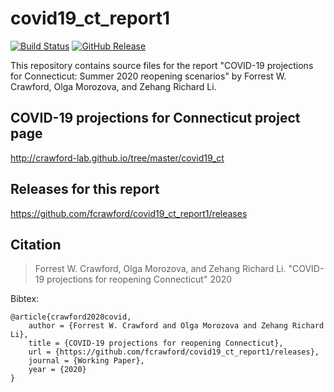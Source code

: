 # covid19_ct_report1

[![Build Status](https://travis-ci.com/fcrawford/covid19_ct_report1.svg?branch=master)](https://travis-ci.com/fcrawford/covid19_ct_report1) 
[![GitHub Release](https://img.shields.io/badge/download-latest-brightgreen.svg)](https://github.com/fcrawford/covid19_ct_report1/releases/latest) 

This repository contains source files for the report "COVID-19 projections for Connecticut: Summer 2020 reopening scenarios" by Forrest W. Crawford, Olga Morozova, and Zehang Richard Li.  


## COVID-19 projections for Connecticut project page 

http://crawford-lab.github.io/tree/master/covid19_ct



## Releases for this report
https://github.com/fcrawford/covid19_ct_report1/releases


## Citation 

> Forrest W. Crawford, Olga Morozova, and Zehang Richard Li. "COVID-19 projections for reopening Connecticut" 2020 


Bibtex: 
```
@article{crawford2020covid,
    author = {Forrest W. Crawford and Olga Morozova and Zehang Richard Li},
    title = {COVID-19 projections for reopening Connecticut},
    url = {https://github.com/fcrawford/covid19_ct_report1/releases},
    journal = {Working Paper},
    year = {2020}
}
```




